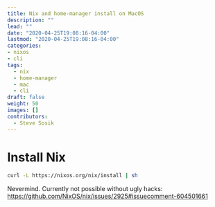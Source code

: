 ```yaml
---
title: Nix and home-manager install on MacOS
description: ""
lead: ""
date: "2020-04-25T19:08:16-04:00"
lastmod: "2020-04-25T19:08:16-04:00"
categories:
- nixos
- cli
tags:
  - nix
  - home-manager
  - mac
  - cli
draft: false
weight: 50
images: []
contributors:
  - Steve Sosik
---
```


# Install Nix
```bash
curl -L https://nixos.org/nix/install | sh
```

Nevermind. Currently not possible without ugly hacks:
<https://github.com/NixOS/nix/issues/2925#issuecomment-604501661>
